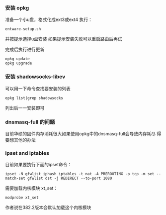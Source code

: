 ### 安装 opkg
准备一个小u盘，格式化成ext3或ext4
执行：
```shell
entware-setup.sh
```
并按提示选择u盘安装
如果提示安装失败可以重启路由后再试

完成后执行进行更新
```shell
opkg update
opkg upgrade
```

### 安装 shadowsocks-libev
可以用一下命令查找要安装的列表
```shell
opkg list|grep shadowsocks
```
列出后一一安装即可

### dnsmasq-full 的问题
目前华硕的固件内存消耗很大如果使用opkg中的dnsmasq-full会导致内存耗尽
得要想其他的办法

### ipset and iptables
目前如果要执行下面的ipset命令：
```shell
ipset -N gfwlist iphash iptables -t nat -A PREROUTING -p tcp -m set --match-set gfwlist dst -j REDIRECT --to-port 1080
```
需要加载内核模块 xt_set：
```shell
modprobe xt_set
```
作者说在382.2版本会默认加载这个内核模块
